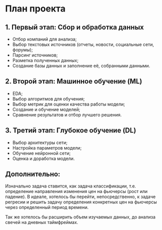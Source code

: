 # План проекта

## 1. Первый этап: Сбор и обработка данных
- Отбор компаний для анализа;
- Выбор текстовых источников (отчеты, новости, социальные сети, форумы);
- Парсинг источников;
- Разметка полученных данных;
- Создание базы данных и заполнение её, собранными данными.

## 2. Второй этап: Машинное обучение (ML)
- EDA;
- Выбор алгоритмов для обучения;
- Выбор метрик для оценки качества работы модели;
- Создание и обучение моделей;
- Сравнение результатов и отбор лучшего решения.

## 3. Третий этап: Глубокое обучение (DL)
- Выбор архитектуры сети;
- Настройка параметров модели;
- Обучение нейронной сети;
- Оценка и доработка модели.

## Дополнительно:
Изначально задача ставится, как задача классификации, т.е. определение направления изменения цен на фьючерсы (рост или падение). В идеале, хотелось бы перейти, непосредственно, к задаче регресии и решить задачу определения конкретных цен на фьючерсы через определенный период времени. 

Так же хотелось бы расширить объем изучаемых данных, до анализа свечей на дневных таймфреймах. 
